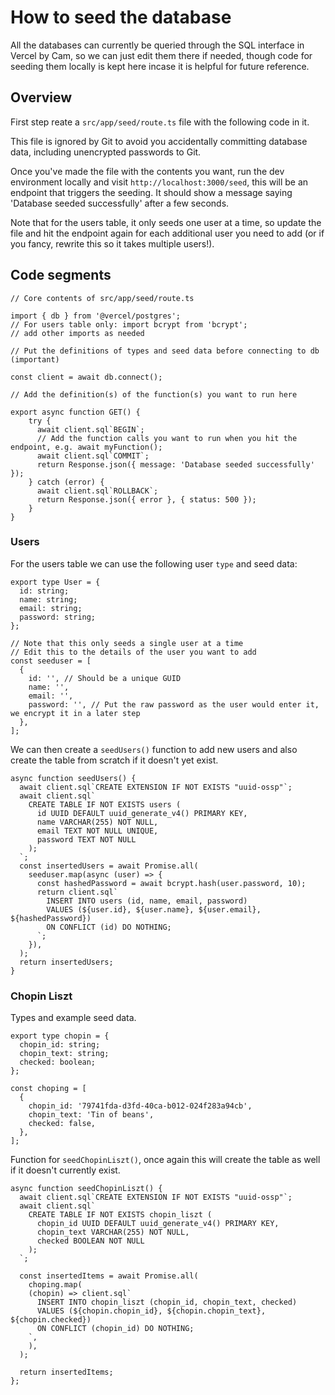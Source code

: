 # How to seed the database

All the databases can currently be queried through the SQL interface in Vercel by Cam, so we can just edit them there if needed, though code for seeding them locally is kept here incase it is helpful for future reference.

## Overview

First step reate a `src/app/seed/route.ts` file with the following code in it.

This file is ignored by Git to avoid you accidentally committing database data, including unencrypted passwords to Git.

Once you've made the file with the contents you want, run the dev environment locally and visit `http://localhost:3000/seed`, this will be an endpoint that triggers the seeding. It should show a message saying 'Database seeded successfully' after a few seconds.

Note that for the users table, it only seeds one user at a time, so update the file and hit the endpoint again for each additional user you need to add (or if you fancy, rewrite this so it takes multiple users!).

## Code segments

```
// Core contents of src/app/seed/route.ts

import { db } from '@vercel/postgres';
// For users table only: import bcrypt from 'bcrypt';
// add other imports as needed

// Put the definitions of types and seed data before connecting to db (important)

const client = await db.connect();

// Add the definition(s) of the function(s) you want to run here

export async function GET() {
    try {
      await client.sql`BEGIN`;
      // Add the function calls you want to run when you hit the endpoint, e.g. await myFunction();
      await client.sql`COMMIT`;
      return Response.json({ message: 'Database seeded successfully' });
    } catch (error) {
      await client.sql`ROLLBACK`;
      return Response.json({ error }, { status: 500 });
    }
}
```

### Users

For the users table we can use the following user `type` and seed data:

```
export type User = {
  id: string;
  name: string;
  email: string;
  password: string;
};

// Note that this only seeds a single user at a time
// Edit this to the details of the user you want to add
const seeduser = [
  {
    id: '', // Should be a unique GUID
    name: '',
    email: '',
    password: '', // Put the raw password as the user would enter it, we encrypt it in a later step
  },
];
```

We can then create a `seedUsers()` function to add new users and also create the table from scratch if it doesn't yet exist.

```
async function seedUsers() {
  await client.sql`CREATE EXTENSION IF NOT EXISTS "uuid-ossp"`;
  await client.sql`
    CREATE TABLE IF NOT EXISTS users (
      id UUID DEFAULT uuid_generate_v4() PRIMARY KEY,
      name VARCHAR(255) NOT NULL,
      email TEXT NOT NULL UNIQUE,
      password TEXT NOT NULL
    );
  `;
  const insertedUsers = await Promise.all(
    seeduser.map(async (user) => {
      const hashedPassword = await bcrypt.hash(user.password, 10);
      return client.sql`
        INSERT INTO users (id, name, email, password)
        VALUES (${user.id}, ${user.name}, ${user.email}, ${hashedPassword})
        ON CONFLICT (id) DO NOTHING;
      `;
    }),
  );
  return insertedUsers;
}
```

### Chopin Liszt

Types and example seed data.

```
export type chopin = {
  chopin_id: string;
  chopin_text: string;
  checked: boolean;
};

const choping = [
  {
    chopin_id: '79741fda-d3fd-40ca-b012-024f283a94cb',
    chopin_text: 'Tin of beans',
    checked: false,
  },
];
```

Function for `seedChopinLiszt()`, once again this will create the table as well if it doesn't currently exist.

```
async function seedChopinLiszt() {
  await client.sql`CREATE EXTENSION IF NOT EXISTS "uuid-ossp"`;
  await client.sql`
    CREATE TABLE IF NOT EXISTS chopin_liszt (
      chopin_id UUID DEFAULT uuid_generate_v4() PRIMARY KEY,
      chopin_text VARCHAR(255) NOT NULL,
      checked BOOLEAN NOT NULL
    );
  `;

  const insertedItems = await Promise.all(
    choping.map(
    (chopin) => client.sql`
      INSERT INTO chopin_liszt (chopin_id, chopin_text, checked)
      VALUES (${chopin.chopin_id}, ${chopin.chopin_text}, ${chopin.checked})
      ON CONFLICT (chopin_id) DO NOTHING;
    `,
    ),
  );

  return insertedItems;
};
```
